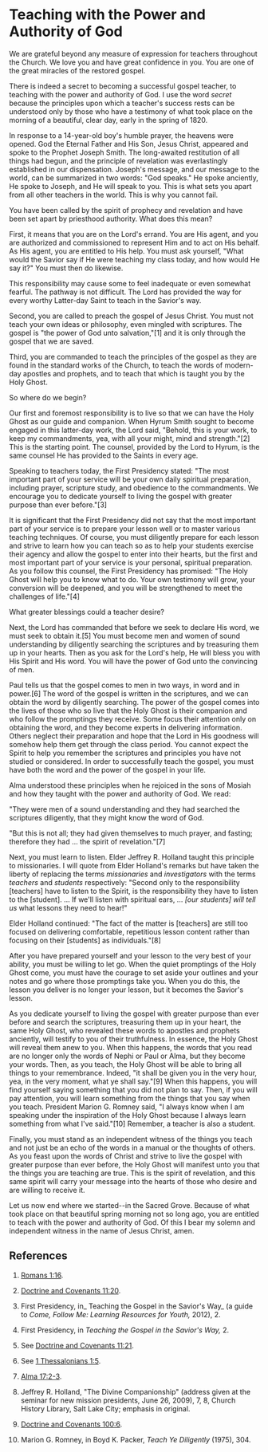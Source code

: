 # Teaching with the Power and Authority of God

We are grateful beyond any measure of expression for teachers throughout the
Church. We love you and have great confidence in you. You are one of the great
miracles of the restored gospel.

There is indeed a secret to becoming a successful gospel teacher, to teaching
with the power and authority of God. I use the word _secret_ because the
principles upon which a teacher's success rests can be understood only by
those who have a testimony of what took place on the morning of a beautiful,
clear day, early in the spring of 1820.

In response to a 14-year-old boy's humble prayer, the heavens were opened. God
the Eternal Father and His Son, Jesus Christ, appeared and spoke to the
Prophet Joseph Smith. The long-awaited restitution of all things had begun,
and the principle of revelation was everlastingly established in our
dispensation. Joseph's message, and our message to the world, can be
summarized in two words: "God speaks." He spoke anciently, He spoke to Joseph,
and He will speak to you. This is what sets you apart from all other teachers
in the world. This is why you cannot fail.

You have been called by the spirit of prophecy and revelation and have been
set apart by priesthood authority. What does this mean?

First, it means that you are on the Lord's errand. You are His agent, and you
are authorized and commissioned to represent Him and to act on His behalf. As
His agent, you are entitled to His help. You must ask yourself, "What would
the Savior say if He were teaching my class today, and how would He say it?"
You must then do likewise.

This responsibility may cause some to feel inadequate or even somewhat
fearful. The pathway is not difficult. The Lord has provided the way for every
worthy Latter-day Saint to teach in the Savior's way.

Second, you are called to preach the gospel of Jesus Christ. You must not
teach your own ideas or philosophy, even mingled with scriptures. The gospel
is "the power of God unto salvation,"[1] and it is only through the gospel
that we are saved.

Third, you are commanded to teach the principles of the gospel as they are
found in the standard works of the Church, to teach the words of modern-day
apostles and prophets, and to teach that which is taught you by the Holy
Ghost.

So where do we begin?

Our first and foremost responsibility is to live so that we can have the Holy
Ghost as our guide and companion. When Hyrum Smith sought to become engaged in
this latter-day work, the Lord said, "Behold, this is your work, to keep my
commandments, yea, with all your might, mind and strength."[2] This is the
starting point. The counsel, provided by the Lord to Hyrum, is the same
counsel He has provided to the Saints in every age.

Speaking to teachers today, the First Presidency stated: "The most important
part of your service will be your own daily spiritual preparation, including
prayer, scripture study, and obedience to the commandments. We encourage you
to dedicate yourself to living the gospel with greater purpose than ever
before."[3]

It is significant that the First Presidency did not say that the most
important part of your service is to prepare your lesson well or to master
various teaching techniques. Of course, you must diligently prepare for each
lesson and strive to learn how you can teach so as to help your students
exercise their agency and allow the gospel to enter into their hearts, but the
first and most important part of your service is your personal, spiritual
preparation. As you follow this counsel, the First Presidency has promised:
"The Holy Ghost will help you to know what to do. Your own testimony will
grow, your conversion will be deepened, and you will be strengthened to meet
the challenges of life."[4]

What greater blessings could a teacher desire?

Next, the Lord has commanded that before we seek to declare His word, we must
seek to obtain it.[5] You must become men and women of sound understanding by
diligently searching the scriptures and by treasuring them up in your hearts.
Then as you ask for the Lord's help, He will bless you with His Spirit and His
word. You will have the power of God unto the convincing of men.

Paul tells us that the gospel comes to men in two ways, in word and in
power.[6] The word of the gospel is written in the scriptures, and we can
obtain the word by diligently searching. The power of the gospel comes into
the lives of those who so live that the Holy Ghost is their companion and who
follow the promptings they receive. Some focus their attention only on
obtaining the word, and they become experts in delivering information. Others
neglect their preparation and hope that the Lord in His goodness will somehow
help them get through the class period. You cannot expect the Spirit to help
you remember the scriptures and principles you have not studied or considered.
In order to successfully teach the gospel, you must have both the word and the
power of the gospel in your life.

Alma understood these principles when he rejoiced in the sons of Mosiah and
how they taught with the power and authority of God. We read:

"They were men of a sound understanding and they had searched the scriptures
diligently, that they might know the word of God.

"But this is not all; they had given themselves to much prayer, and fasting;
therefore they had ... the spirit of revelation."[7]

Next, you must learn to listen. Elder Jeffrey R. Holland taught this principle
to missionaries. I will quote from Elder Holland's remarks but have taken the
liberty of replacing the terms _missionaries_ and _investigators_ with the
terms _teachers_ and _students_ respectively: "Second only to the
responsibility [teachers] have to listen to the Spirit, is the responsibility
they have to listen to the [student]. ... If we'll listen with spiritual ears, ...
_[our students] will tell us_ what lessons they need to hear!"

Elder Holland continued: "The fact of the matter is [teachers] are still too
focused on delivering comfortable, repetitious lesson content rather than
focusing on their [students] as individuals."[8]

After you have prepared yourself and your lesson to the very best of your
ability, you must be willing to let go. When the quiet promptings of the Holy
Ghost come, you must have the courage to set aside your outlines and your
notes and go where those promptings take you. When you do this, the lesson you
deliver is no longer your lesson, but it becomes the Savior's lesson.

As you dedicate yourself to living the gospel with greater purpose than ever
before and search the scriptures, treasuring them up in your heart, the same
Holy Ghost, who revealed these words to apostles and prophets anciently, will
testify to you of their truthfulness. In essence, the Holy Ghost will reveal
them anew to you. When this happens, the words that you read are no longer
only the words of Nephi or Paul or Alma, but they become your words. Then, as
you teach, the Holy Ghost will be able to bring all things to your
remembrance. Indeed, "it shall be given you in the very hour, yea, in the very
moment, what ye shall say."[9] When this happens, you will find yourself
saying something that you did not plan to say. Then, if you will pay
attention, you will learn something from the things that you say when you
teach. President Marion G. Romney said, "I always know when I am speaking
under the inspiration of the Holy Ghost because I always learn something from
what I've said."[10] Remember, a teacher is also a student.

Finally, you must stand as an independent witness of the things you teach and
not just be an echo of the words in a manual or the thoughts of others. As you
feast upon the words of Christ and strive to live the gospel with greater
purpose than ever before, the Holy Ghost will manifest unto you that the
things you are teaching are true. This is the spirit of revelation, and this
same spirit will carry your message into the hearts of those who desire and
are willing to receive it.

Let us now end where we started--in the Sacred Grove. Because of what took
place on that beautiful spring morning not so long ago, you are entitled to
teach with the power and authority of God. Of this I bear my solemn and
independent witness in the name of Jesus Christ, amen.

## References

  1. [Romans 1:16](https://www.lds.org/scriptures/nt/rom/1.16?lang=eng#15).

  2. [Doctrine and Covenants 11:20](https://www.lds.org/scriptures/dc-testament/dc/11.20?lang=eng#19).

  3. First Presidency, in_ Teaching the Gospel in the Savior's Way_ (a guide to _Come, Follow Me: Learning Resources for Youth,_ 2012), 2.

  4. First Presidency, in _Teaching the Gospel in the Savior's Way,_ 2.

  5. See [Doctrine and Covenants 11:21](https://www.lds.org/scriptures/dc-testament/dc/11.21?lang=eng#20).

  6. See [1 Thessalonians 1:5](https://www.lds.org/scriptures/nt/1-thes/1.5?lang=eng#4).

  7. [Alma 17:2-3](https://www.lds.org/scriptures/bofm/alma/17.2-3?lang=eng#1).

  8. Jeffrey R. Holland, "The Divine Companionship" (address given at the seminar for new mission presidents, June 26, 2009), 7, 8, Church History Library, Salt Lake City; emphasis in original.

  9. [Doctrine and Covenants 100:6](https://www.lds.org/scriptures/dc-testament/dc/100.6?lang=eng#5).

  10. Marion G. Romney, in Boyd K. Packer, _Teach Ye Diligently_ (1975), 304.

